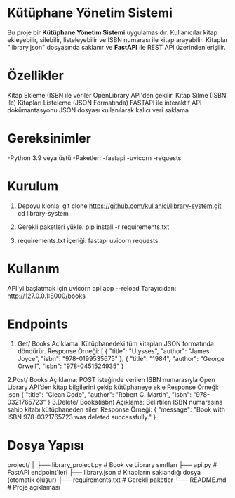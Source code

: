 # Kütüphane Yönetim Sistemi
Bu proje bir **Kütüphane Yönetim Sistemi** uygulamasıdır.
Kullanıcılar kitap ekleyebilir, silebilir, listeleyebilir ve ISBN numarası ile kitap arayabilir.
Kitaplar "library.json" dosyasında saklanır ve **FastAPI** ile REST API üzerinden erişilir.

# Özellikler
Kitap Ekleme (ISBN ile veriler OpenLibrary API'den çekilir.
Kitap Silme (ISBN ile)
Kitapları Listeleme (JSON Formatında)
FASTAPI ile interaktif API dokümantasyonu
JSON dosyası kullanılarak kalıcı veri saklama

# Gereksinimler
-Python 3.9 veya üstü
-Paketler:
 -fastapi
 -uvicorn
 -requests

# Kurulum
1. Depoyu klonla:
   git clone https://github.com/kullanici/library-system.git
   cd library-system

2. Gerekli paketleri yükle.
   pip install -r requirements.txt
3. requirements.txt içeriği:
   fastapi
   uvicorn
   requests
   
# Kullanım 
API'yi başlatmak için 
   uvicorn api:app --reload
   Tarayıcıdan:
   http://127.0.0.1:8000/books

 # Endpoints
1. Get/ Books
Açıklama: Kütüphanedeki tüm kitapları JSON formatında döndürür.
Response Örneği:
[
  {
    "title": "Ulysses",
    "author": "James Joyce",
    "isbn": "978-0199535675"
  },
  {
    "title": "1984",
    "author": "George Orwell",
    "isbn": "978-0451524935"
  }

2.Post/ Books
Açıklama: POST isteğinde verilen ISBN numarasıyla Open Library API’den kitap bilgilerini çekip kütüphaneye ekle
Response Örneği:
json
{
  "title": "Clean Code",
  "author": "Robert C. Martin",
  "isbn": "978-0321765723"
}
3.Delete/ Books(isbn)
Açıklama: Belirtilen ISBN numarasına sahip kitabı kütüphaneden siler.
Response Örneği:
{
  "message": "Book with ISBN 978-0321765723 was deleted successfully."
}
 


 # Dosya Yapısı
 project/
│
├── library_project.py   # Book ve Library sınıfları
├── api.py               # FastAPI endpoint'leri
├── library.json         # Kitapların saklandığı dosya (otomatik oluşur)
├── requirements.txt     # Gerekli paketler
└── README.md            # Proje açıklaması



